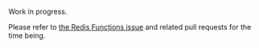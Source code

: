 Work in progress.

Please refer to [the Redis Functions issue](https://github.com/redis/redis/pull/9780) and related pull requests for the time being.